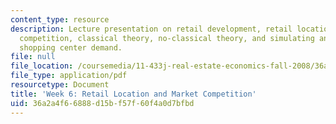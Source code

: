 ```yaml
---
content_type: resource
description: Lecture presentation on retail development, retail location, and market
  competition, classical theory, no-classical theory, and simulating and forecasting
  shopping center demand.
file: null
file_location: /coursemedia/11-433j-real-estate-economics-fall-2008/36a2a4f66888d15bf57f60f4a0d7bfbd_wk6.pdf
file_type: application/pdf
resourcetype: Document
title: 'Week 6: Retail Location and Market Competition'
uid: 36a2a4f6-6888-d15b-f57f-60f4a0d7bfbd
---
```

